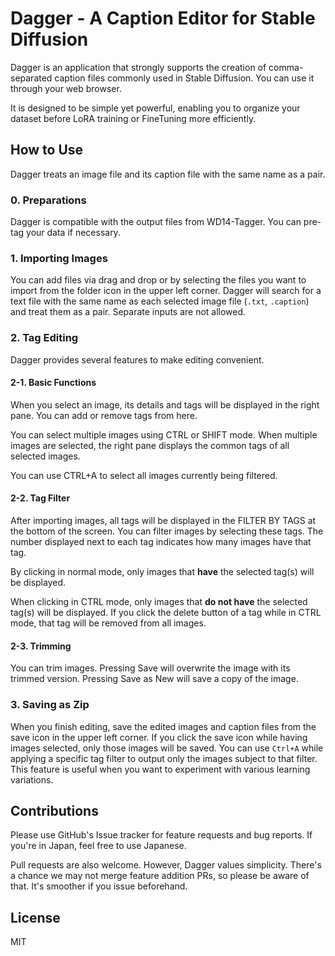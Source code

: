 # Dagger - A Caption Editor for Stable Diffusion

Dagger is an application that strongly supports the creation of comma-separated caption files commonly used in Stable Diffusion. You can use it through your web browser.

It is designed to be simple yet powerful, enabling you to organize your dataset before LoRA training or FineTuning more efficiently.

## How to Use
Dagger treats an image file and its caption file with the same name as a pair.

### 0. Preparations
Dagger is compatible with the output files from WD14-Tagger. You can pre-tag your data if necessary.

### 1. Importing Images

You can add files via drag and drop or by selecting the files you want to import from the folder icon in the upper left corner. Dagger will search for a text file with the same name as each selected image file (`.txt`, `.caption`) and treat them as a pair. Separate inputs are not allowed.

### 2. Tag Editing

Dagger provides several features to make editing convenient.

#### 2-1. Basic Functions

When you select an image, its details and tags will be displayed in the right pane. You can add or remove tags from here.

You can select multiple images using CTRL or SHIFT mode. When multiple images are selected, the right pane displays the common tags of all selected images.

You can use CTRL+A to select all images currently being filtered.

#### 2-2. Tag Filter

After importing images, all tags will be displayed in the FILTER BY TAGS at the bottom of the screen. You can filter images by selecting these tags. The number displayed next to each tag indicates how many images have that tag.

By clicking in normal mode, only images that **have** the selected tag(s) will be displayed.

When clicking in CTRL mode, only images that **do not have** the selected tag(s) will be displayed. If you click the delete button of a tag while in CTRL mode, that tag will be removed from all images.

#### 2-3. Trimming

You can trim images. Pressing Save will overwrite the image with its trimmed version. Pressing Save as New will save a copy of the image.

### 3. Saving as Zip

When you finish editing, save the edited images and caption files from the save icon in the upper left corner. If you click the save icon while having images selected, only those images will be saved. You can use `Ctrl+A` while applying a specific tag filter to output only the images subject to that filter. This feature is useful when you want to experiment with various learning variations.

## Contributions

Please use GitHub's Issue tracker for feature requests and bug reports. If you're in Japan, feel free to use Japanese.

Pull requests are also welcome. However, Dagger values simplicity. There's a chance we may not merge feature addition PRs, so please be aware of that. It's smoother if you issue beforehand.

## License

MIT
